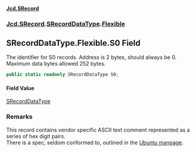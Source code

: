 #### [Jcd.SRecord](index.md 'index')
### [Jcd.SRecord](Jcd.SRecord.md 'Jcd.SRecord').[SRecordDataType](Jcd.SRecord.SRecordDataType.md 'Jcd.SRecord.SRecordDataType').[Flexible](Jcd.SRecord.SRecordDataType.Flexible.md 'Jcd.SRecord.SRecordDataType.Flexible')

## SRecordDataType.Flexible.S0 Field

The identifier for S0 records. Address is 2 bytes, should always be 0. Maximum data bytes allowed 252 bytes.

```csharp
public static readonly SRecordDataType S0;
```

#### Field Value
[SRecordDataType](Jcd.SRecord.SRecordDataType.md 'Jcd.SRecord.SRecordDataType')

### Remarks
This record contains vendor specific ASCII text comment represented as a series of hex digit pairs.  
There is a spec, seldom conformed to, outlined in the [Ubuntu manpage](https://manpages.ubuntu.com/manpages/trusty/man5/srec.5.html 'https://manpages.ubuntu.com/manpages/trusty/man5/srec.5.html').